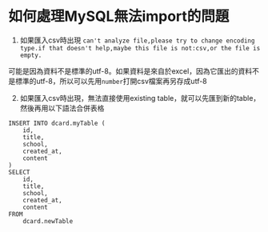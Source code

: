 # 如何處理MySQL無法import的問題

1. 如果匯入csv時出現 `can't analyze file,please try to change encoding type.if that doesn't help,maybe this file is not:csv,or the file is empty.`

可能是因為資料不是標準的utf-8。如果資料是來自於excel，因為它匯出的資料不是標準的utf-8，所以可以先用`number`打開csv檔案再另存成utf-8

2. 如果匯入csv時出現，無法直接使用existing table，就可以先匯到新的table，然後再用以下語法合併表格

```
INSERT INTO dcard.myTable (
    id, 
    title, 
    school,
    created_at,
    content
)
SELECT 
    id, 
    title, 
    school,
    created_at,
    content
FROM 
    dcard.newTable
```